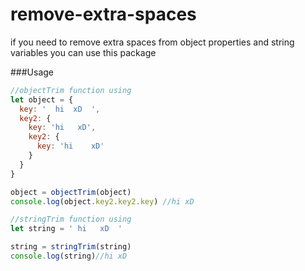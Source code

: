 # remove-extra-spaces
if you need to remove extra spaces from object properties and string variables you can use this package

###Usage
```js
//objectTrim function using
let object = {
  key: '  hi  xD  ',
  key2: {
    key: 'hi   xD',
	key2: {
	  key: 'hi    xD'
	}
  }
}

object = objectTrim(object)
console.log(object.key2.key2.key) //hi xD

//stringTrim function using
let string = ' hi   xD  '

string = stringTrim(string)
console.log(string)//hi xD
```
